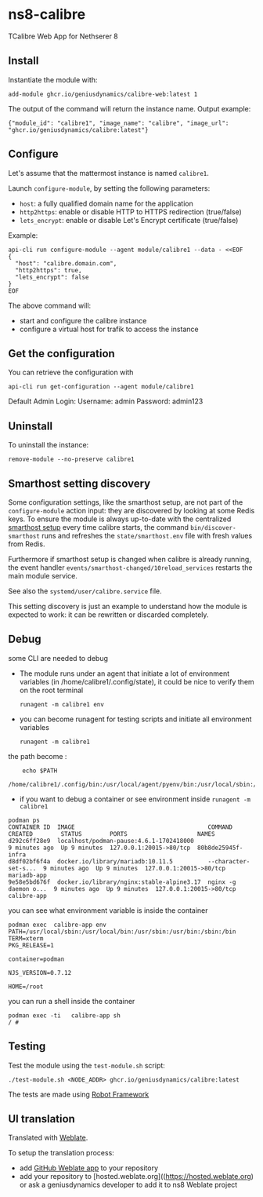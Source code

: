 # ns8-calibre

TCalibre Web App for Nethserer 8

## Install

Instantiate the module with:

    add-module ghcr.io/geniusdynamics/calibre-web:latest 1

The output of the command will return the instance name.
Output example:

    {"module_id": "calibre1", "image_name": "calibre", "image_url": "ghcr.io/geniusdynamics/calibre:latest"}

## Configure

Let's assume that the mattermost instance is named `calibre1`.

Launch `configure-module`, by setting the following parameters:
- `host`: a fully qualified domain name for the application
- `http2https`: enable or disable HTTP to HTTPS redirection (true/false)
- `lets_encrypt`: enable or disable Let's Encrypt certificate (true/false)


Example:

```
api-cli run configure-module --agent module/calibre1 --data - <<EOF
{
  "host": "calibre.domain.com",
  "http2https": true,
  "lets_encrypt": false
}
EOF
```

The above command will:
- start and configure the calibre instance
- configure a virtual host for trafik to access the instance

## Get the configuration
You can retrieve the configuration with

```
api-cli run get-configuration --agent module/calibre1
```

Default Admin Login:
Username: admin
Password: admin123


## Uninstall

To uninstall the instance:

    remove-module --no-preserve calibre1

## Smarthost setting discovery

Some configuration settings, like the smarthost setup, are not part of the
`configure-module` action input: they are discovered by looking at some
Redis keys.  To ensure the module is always up-to-date with the
centralized [smarthost
setup](https://nethserver.github.io/ns8-core/core/smarthost/) every time
calibre starts, the command `bin/discover-smarthost` runs and refreshes
the `state/smarthost.env` file with fresh values from Redis.

Furthermore if smarthost setup is changed when calibre is already
running, the event handler `events/smarthost-changed/10reload_services`
restarts the main module service.

See also the `systemd/user/calibre.service` file.

This setting discovery is just an example to understand how the module is
expected to work: it can be rewritten or discarded completely.

## Debug

some CLI are needed to debug

- The module runs under an agent that initiate a lot of environment variables (in /home/calibre1/.config/state), it could be nice to verify them
on the root terminal

    `runagent -m calibre1 env`

- you can become runagent for testing scripts and initiate all environment variables
  
    `runagent -m calibre1`

 the path become : 
```
    echo $PATH
    /home/calibre1/.config/bin:/usr/local/agent/pyenv/bin:/usr/local/sbin:/usr/local/bin:/usr/sbin:/usr/bin:/usr/
```

- if you want to debug a container or see environment inside
 `runagent -m calibre1`
 ```
podman ps
CONTAINER ID  IMAGE                                      COMMAND               CREATED        STATUS        PORTS                    NAMES
d292c6ff28e9  localhost/podman-pause:4.6.1-1702418000                          9 minutes ago  Up 9 minutes  127.0.0.1:20015->80/tcp  80b8de25945f-infra
d8df02bf6f4a  docker.io/library/mariadb:10.11.5          --character-set-s...  9 minutes ago  Up 9 minutes  127.0.0.1:20015->80/tcp  mariadb-app
9e58e5bd676f  docker.io/library/nginx:stable-alpine3.17  nginx -g daemon o...  9 minutes ago  Up 9 minutes  127.0.0.1:20015->80/tcp  calibre-app
```

you can see what environment variable is inside the container
```
podman exec  calibre-app env
PATH=/usr/local/sbin:/usr/local/bin:/usr/sbin:/usr/bin:/sbin:/bin
TERM=xterm
PKG_RELEASE=1

container=podman

NJS_VERSION=0.7.12

HOME=/root
```

you can run a shell inside the container

```
podman exec -ti   calibre-app sh
/ # 
```
## Testing

Test the module using the `test-module.sh` script:


    ./test-module.sh <NODE_ADDR> ghcr.io/geniusdynamics/calibre:latest

The tests are made using [Robot Framework](https://robotframework.org/)

## UI translation

Translated with [Weblate](https://hosted.weblate.org/projects/ns8/).

To setup the translation process:

- add [GitHub Weblate app](https://docs.weblate.org/en/latest/admin/continuous.html#github-setup) to your repository
- add your repository to [hosted.weblate.org]((https://hosted.weblate.org) or ask a geniusdynamics developer to add it to ns8 Weblate project
